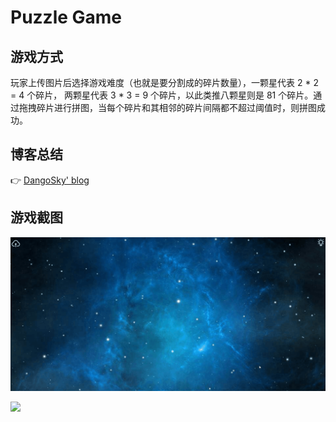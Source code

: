 # Puzzle Game

## 游戏方式
玩家上传图片后选择游戏难度（也就是要分割成的碎片数量），一颗星代表 2 \* 2 = 4 个碎片， 两颗星代表 3 \* 3 = 9 个碎片，以此类推八颗星则是 81 个碎片。通过拖拽碎片进行拼图，当每个碎片和其相邻的碎片间隔都不超过阈值时，则拼图成功。

## 博客总结
👉 [DangoSky' blog](http://blog.dangosky.com/2019/05/03/Puzzle-Game/)

## 游戏截图

![](./image/1.gif)

![](./image/2.gif)
